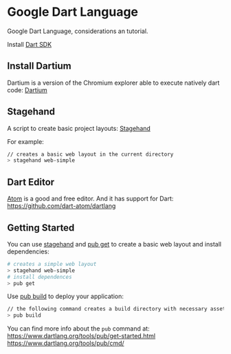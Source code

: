 # Google Dart Language
Google Dart Language, considerations an tutorial.

Install [Dart SDK](https://www.dartlang.org/tools/sdk/)

## Install Dartium

Dartium is a version of the Chromium explorer able to execute natively dart code: [Dartium](https://www.dartlang.org/tools/dartium/)

## Stagehand

A script to create basic project layouts: [Stagehand](https://github.com/google/stagehand)

For example:
```bash
// creates a basic web layout in the current directory
> stagehand web-simple
```

## Dart Editor

[Atom](https://atom.io/) is a good and free editor. And it has support for Dart:  
https://github.com/dart-atom/dartlang

## Getting Started

You can use [stagehand](https://github.com/google/stagehand) and [pub get](https://www.dartlang.org/tools/pub/cmd/pub-get.html) to create a basic web layout and install dependencies:
```bash
# creates a simple web layout
> stagehand web-simple
# install dependences
> pub get
```

Use [pub build](https://www.dartlang.org/tools/pub/cmd/pub-build.html) to deploy your application:
```bash
// the following command creates a build directory with necessary assets
> pub build
```

You can find more info about the `pub` command at:  
https://www.dartlang.org/tools/pub/get-started.html
https://www.dartlang.org/tools/pub/cmd/
